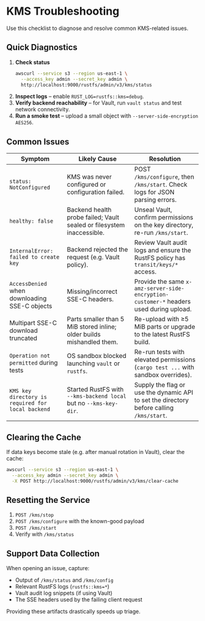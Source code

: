 # KMS Troubleshooting

Use this checklist to diagnose and resolve common KMS-related issues.

## Quick Diagnostics

1. **Check status**
   ```bash
   awscurl --service s3 --region us-east-1 \
     --access_key admin --secret_key admin \
     http://localhost:9000/rustfs/admin/v3/kms/status
   ```
2. **Inspect logs** – enable `RUST_LOG=rustfs::kms=debug`.
3. **Verify backend reachability** – for Vault, run `vault status` and test network connectivity.
4. **Run a smoke test** – upload a small object with `--server-side-encryption AES256`.

## Common Issues

| Symptom | Likely Cause | Resolution |
|---------|--------------|------------|
| `status: NotConfigured` | KMS was never configured or configuration failed. | POST `/kms/configure`, then `/kms/start`. Check logs for JSON parsing errors. |
| `healthy: false` | Backend health probe failed; Vault sealed or filesystem inaccessible. | Unseal Vault, confirm permissions on the key directory, re-run `/kms/start`. |
| `InternalError: failed to create key` | Backend rejected the request (e.g. Vault policy). | Review Vault audit logs and ensure the RustFS policy has `transit/keys/*` access. |
| `AccessDenied` when downloading SSE-C objects | Missing/incorrect SSE-C headers. | Provide the same `x-amz-server-side-encryption-customer-*` headers used during upload. |
| Multipart SSE-C download truncated | Parts smaller than 5 MiB stored inline; older builds mishandled them. | Re-upload with ≥5 MiB parts or upgrade to the latest RustFS build. |
| `Operation not permitted` during tests | OS sandbox blocked launching `vault` or `rustfs`. | Re-run tests with elevated permissions (`cargo test ...` with sandbox overrides). |
| `KMS key directory is required for local backend` | Started RustFS with `--kms-backend local` but no `--kms-key-dir`. | Supply the flag or use the dynamic API to set the directory before calling `/kms/start`. |

## Clearing the Cache

If data keys become stale (e.g. after manual rotation in Vault), clear the cache:

```bash
awscurl --service s3 --region us-east-1 \
  --access_key admin --secret_key admin \
  -X POST http://localhost:9000/rustfs/admin/v3/kms/clear-cache
```

## Resetting the Service

1. `POST /kms/stop`
2. `POST /kms/configure` with the known-good payload
3. `POST /kms/start`
4. Verify with `/kms/status`

## Support Data Collection

When opening an issue, capture:

- Output of `/kms/status` and `/kms/config`
- Relevant RustFS logs (`rustfs::kms=*`)
- Vault audit log snippets (if using Vault)
- The SSE headers used by the failing client request

Providing these artifacts drastically speeds up triage.
